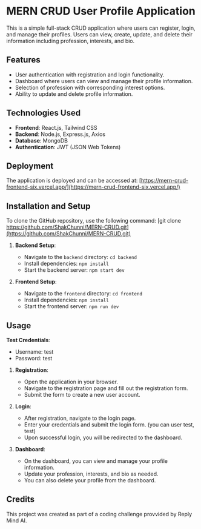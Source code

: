 # MERN CRUD User Profile Application

This is a simple full-stack CRUD application where users can register, login, and manage their profiles. Users can view, create, update, and delete their information including profession, interests, and bio.

## Features

- User authentication with registration and login functionality.
- Dashboard where users can view and manage their profile information.
- Selection of profession with corresponding interest options.
- Ability to update and delete profile information.

## Technologies Used

- **Frontend**: React.js, Tailwind CSS
- **Backend**: Node.js, Express.js, Axios
- **Database**: MongoDB
- **Authentication**: JWT (JSON Web Tokens)

## Deployment

The application is deployed and can be accessed at: [https://mern-crud-frontend-six.vercel.app/](https://mern-crud-frontend-six.vercel.app/)

## Installation and Setup

To clone the GitHub repository, use the following command:
[git clone https://github.com/ShakChunni/MERN-CRUD.git](https://github.com/ShakChunni/MERN-CRUD.git)

1. **Backend Setup**:
   - Navigate to the `backend` directory: `cd backend`
   - Install dependencies: `npm install`
   - Start the backend server: `npm start dev`

2. **Frontend Setup**:
   - Navigate to the `frontend` directory: `cd frontend`
   - Install dependencies: `npm install`
   - Start the frontend server: `npm run dev`

## Usage

   **Test Credentials**:
   - Username: test
   - Password: test

1. **Registration**:
   - Open the application in your browser.
   - Navigate to the registration page and fill out the registration form.
   - Submit the form to create a new user account.

2. **Login**:
   - After registration, navigate to the login page.
   - Enter your credentials and submit the login form. (you can user test, test)
   - Upon successful login, you will be redirected to the dashboard.

3. **Dashboard**:
   - On the dashboard, you can view and manage your profile information.
   - Update your profession, interests, and bio as needed.
   - You can also delete your profile from the dashboard.

## Credits

This project was created as part of a coding challenge provvided by Reply Mind AI.
